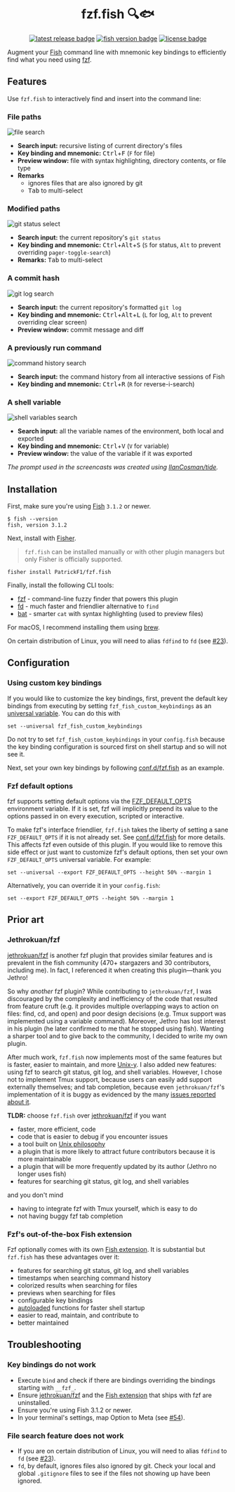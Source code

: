 <div align="center">

# fzf.fish 🔍🐟

[![latest release badge][]][releases] [![fish version badge][]](#installation) [![license badge][]][license]

</div>

Augment your [Fish][] command line with mnemonic key bindings to efficiently find what you need using [fzf][].

## Features

Use `fzf.fish` to interactively find and insert into the command line:

### File paths

![file search][]

- **Search input:** recursive listing of current directory's files
- **Key binding and mnemonic:** <kbd>Ctrl</kbd>+<kbd>F</kbd> (`F` for file)
- **Preview window:** file with syntax highlighting, directory contents, or file type
- **Remarks**
  - ignores files that are also ignored by git
  - <kbd>Tab</kbd> to multi-select

### Modified paths

![git status select][]

- **Search input:** the current repository's `git status`
- **Key binding and mnemonic:** <kbd>Ctrl</kbd>+<kbd>Alt</kbd>+<kbd>S</kbd> (`S` for status, `Alt` to prevent overriding `pager-toggle-search`)
- **Remarks:** <kbd>Tab</kbd> to multi-select

### A commit hash

![git log search][]

- **Search input:** the current repository's formatted `git log`
- **Key binding and mnemonic:** <kbd>Ctrl</kbd>+<kbd>Alt</kbd>+<kbd>L</kbd> (`L` for log, `Alt` to prevent overriding clear screen)
- **Preview window:** commit message and diff

### A previously run command

![command history search][]

- **Search input:** the command history from all interactive sessions of Fish
- **Key binding and mnemonic:** <kbd>Ctrl</kbd>+<kbd>R</kbd> (`R` for reverse-i-search)

### A shell variable

![shell variables search][]

- **Search input:** all the variable names of the environment, both local and exported
- **Key binding and mnemonic:** <kbd>Ctrl</kbd>+<kbd>V</kbd> (`V` for variable)
- **Preview window:** the value of the variable if it was exported

_The prompt used in the screencasts was created using [IlanCosman/tide][]._

## Installation

First, make sure you're using [Fish][] `3.1.2` or newer.

```console
$ fish --version
fish, version 3.1.2
```

Next, install with [Fisher][].

> `fzf.fish` can be installed manually or with other plugin managers but only Fisher is officially supported.

```fish
fisher install PatrickF1/fzf.fish
```

Finally, install the following CLI tools:

- [fzf][] - command-line fuzzy finder that powers this plugin
- [fd][] - much faster and friendlier alternative to `find`
- [bat][] - smarter `cat` with syntax highlighting (used to preview files)

For macOS, I recommend installing them using [brew][].

On certain distribution of Linux, you will need to alias `fdfind` to `fd` (see [#23][]).

## Configuration

### Using custom key bindings

If you would like to customize the key bindings, first, prevent the default key bindings from executing by setting `fzf_fish_custom_keybindings` as an [universal variable][]. You can do this with

```fish
set --universal fzf_fish_custom_keybindings
```

Do not try to set `fzf_fish_custom_keybindings` in your `config.fish` because the key binding configuration is sourced first on shell startup and so will not see it.

Next, set your own key bindings by following [conf.d/fzf.fish][] as an example.

### Fzf default options

fzf supports setting default options via the [FZF_DEFAULT_OPTS][] environment variable. If it is set, fzf will implicitly prepend its value to the options passed in on every execution, scripted or interactive.

To make fzf's interface friendlier, `fzf.fish` takes the liberty of setting a sane `FZF_DEFAULT_OPTS` if it is not already set. See [conf.d/fzf.fish][] for more details. This affects fzf even outside of this plugin. If you would like to remove this side effect or just want to customize fzf's default options, then set your own `FZF_DEFAULT_OPTS` universal variable. For example:

```fish
set --universal --export FZF_DEFAULT_OPTS --height 50% --margin 1
```

Alternatively, you can override it in your `config.fish`:

```fish
set --export FZF_DEFAULT_OPTS --height 50% --margin 1
```

## Prior art

### Jethrokuan/fzf

[jethrokuan/fzf][] is another fzf plugin that provides similar features and is prevalent in the fish community (470+ stargazers and 30 contributors, including me). In fact, I referenced it when creating this plugin—thank you Jethro!

So why _another_ fzf plugin? While contributing to `jethrokuan/fzf`, I was discouraged by the complexity and inefficiency of the code that resulted from feature cruft (e.g. it provides multiple overlapping ways to action on files: find, cd, and open) and poor design decisions (e.g. Tmux support was implemented using a variable command). Moreover, Jethro has lost interest in his plugin (he later confirmed to me that he stopped using fish). Wanting a sharper tool and to give back to the community, I decided to write my own plugin.

After much work, `fzf.fish` now implements most of the same features but is faster, easier to maintain, and more [Unix-y][unix philosophy]. I also added new features: using fzf to search git status, git log, and shell variables. However, I chose not to implement Tmux support, because users can easily add support externally themselves; and tab completion, because even `jethrokuan/fzf`'s implementation of it is buggy as evidenced by the many [issues reported about it][].

**TLDR:** choose `fzf.fish` over [jethrokuan/fzf][] if you want

- faster, more efficient, code
- code that is easier to debug if you encounter issues
- a tool built on [Unix philosophy][]
- a plugin that is more likely to attract future contributors because it is more maintainable
- a plugin that will be more frequently updated by its author (Jethro no longer uses fish)
- features for searching git status, git log, and shell variables

and you don't mind

- having to integrate fzf with Tmux yourself, which is easy to do
- not having buggy fzf tab completion

### Fzf's out-of-the-box Fish extension

Fzf optionally comes with its own [Fish extension][]. It is substantial but `fzf.fish` has these advantages over it:

- features for searching git status, git log, and shell variables
- timestamps when searching command history
- colorized results when searching for files
- previews when searching for files
- configurable key bindings
- [autoloaded][autoloads] functions for faster shell startup
- easier to read, maintain, and contribute to
- better maintained

## Troubleshooting

### Key bindings do not work

- Execute `bind` and check if there are bindings overriding the bindings starting with `__fzf_`.
- Ensure [jethrokuan/fzf][] and the [Fish extension][] that ships with fzf are uninstalled.
- Ensure you're using Fish 3.1.2 or newer.
- In your terminal's settings, map Option to Meta (see [#54]).

### File search feature does not work

- If you are on certain distribution of Linux, you will need to alias `fdfind` to `fd` (see [#23][]).
- `fd`, by default, ignores files also ignored by git. Check your local and global `.gitignore` files to see if the files not showing up have been ignored.

[#23]: https://github.com/patrickf1/fzf.fish/issues/23
[#54]: https://github.com/PatrickF1/fzf.fish/issues/54
[autoloads]: https://fishshell.com/docs/current/tutorial.html#autoloading-functions
[bat]: https://github.com/sharkdp/bat
[brew]: https://brew.sh
[command history search]: images/command_history.gif
[conf.d/fzf.fish]: conf.d/fzf.fish
[fd]: https://github.com/sharkdp/fd
[file search]: images/directory.gif
[Fish extension]: https://github.com/junegunn/fzf/blob/master/shell/key-bindings.fish
[fish version badge]: https://img.shields.io/badge/fish-3.1.2%2B-blue
[Fish]: http://fishshell.com
[Fisher]: https://github.com/jorgebucaran/fisher
[fzf_default_opts]: https://github.com/junegunn/fzf#environment-variables
[fzf]: https://github.com/junegunn/fzf
[git log search]: images/git_log.gif
[git status select]: images/git_status.gif
[ilancosman/tide]: https://github.com/IlanCosman/tide
[issues reported about it]: https://github.com/jethrokuan/fzf/issues?q=is%3Aissue+tab
[jethrokuan/fzf]: https://github.com/jethrokuan/fzf
[latest release badge]: https://img.shields.io/github/v/release/patrickf1/fzf.fish
[license badge]: https://img.shields.io/github/license/patrickf1/fzf.fish
[license]: LICENSE.md
[releases]: https://github.com/patrickf1/fzf.fish/releases
[shell variables search]: images/shell_variables.gif
[universal variable]: https://fishshell.com/docs/current/#more-on-universal-variables
[unix philosophy]: https://en.wikipedia.org/wiki/Unix_philosophy
